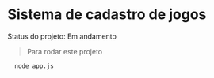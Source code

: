 # Sistema de cadastro de jogos
Status do projeto: Em andamento

>Para rodar este projeto

```
  node app.js
```
